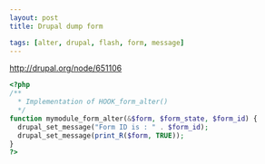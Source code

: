 ```yaml
---
layout: post
title: Drupal dump form

tags: [alter, drupal, flash, form, message]
---
```


http://drupal.org/node/651106

```php
<?php
/**
  * Implementation of HOOK_form_alter()
  */
function mymodule_form_alter(&$form, $form_state, $form_id) {
  drupal_set_message("Form ID is : " . $form_id);
  drupal_set_message(print_R($form, TRUE));
}
?>
```
